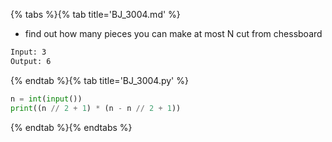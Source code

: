 {% tabs %}{% tab title='BJ_3004.md' %}

* find out how many pieces you can make at most N cut from chessboard

```txt
Input: 3
Output: 6
```

{% endtab %}{% tab title='BJ_3004.py' %}

```py
n = int(input())
print((n // 2 + 1) * (n - n // 2 + 1))
```

{% endtab %}{% endtabs %}
